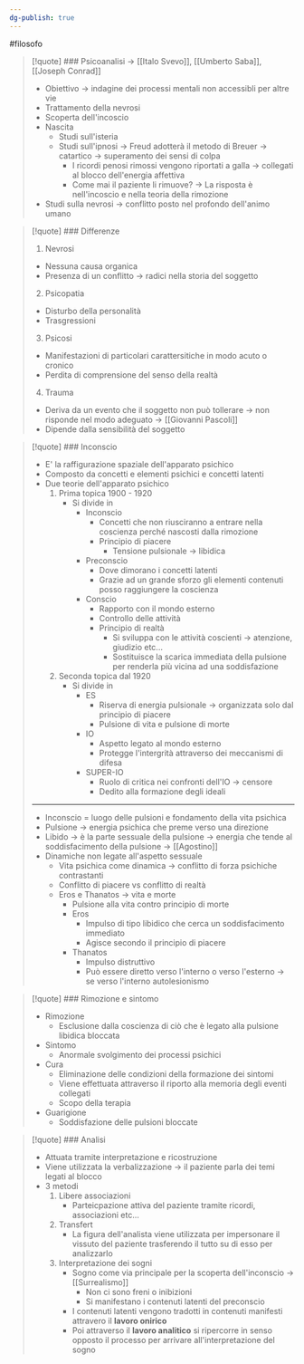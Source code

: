 ```yaml
---
dg-publish: true
---
```

#filosofo 

>[!quote] ### Psicoanalisi -> [[Italo Svevo]], [[Umberto Saba]], [[Joseph Conrad]]
>- Obiettivo -> indagine dei processi mentali non accessibli per altre vie
>- Trattamento della nevrosi
>- Scoperta dell'incoscio
>- Nascita
>	- Studi sull'isteria
>	- Studi sull'ipnosi -> Freud adotterà il metodo di Breuer -> catartico -> superamento dei sensi di colpa
>		- I ricordi penosi rimossi vengono riportati a galla -> collegati al blocco dell'energia affettiva
>		- Come mai il paziente li rimuove? -> La risposta è nell'incoscio e nella teoria della rimozione
>- Studi sulla nevrosi -> conflitto posto nel profondo dell'animo umano

>[!quote] ### Differenze
>1. Nevrosi
>	- Nessuna causa organica
>	- Presenza di un conflitto -> radici nella storia del soggetto
>2. Psicopatia
>	- Disturbo della personalità
>	- Trasgressioni
>3. Psicosi
>	- Manifestazioni di particolari carattersitiche in modo acuto o cronico
>	- Perdita di comprensione del senso della realtà
>4. Trauma
>	- Deriva da un evento che il soggetto non può tollerare -> non risponde nel modo adeguato -> [[Giovanni Pascoli]]
>	- Dipende dalla sensibilità del soggetto

>[!quote] ### Inconscio
>- E' la raffigurazione spaziale dell'apparato psichico
>- Composto da concetti e elementi psichici e concetti latenti
>- Due teorie dell'apparato psichico
>	1. Prima topica  1900 - 1920
>		- Si divide in
>			- Inconscio
>				- Concetti che non riusciranno a entrare nella coscienza perché nascosti dalla rimozione
>				- Principio di piacere
>					- Tensione pulsionale -> libidica
>			- Preconscio
>				- Dove dimorano i concetti latenti
>				- Grazie ad un grande sforzo gli elementi contenuti posso raggiungere la coscienza
>			- Conscio
>				- Rapporto con il mondo esterno
>				- Controllo delle attività
>				- Principio di realtà
>					- Si sviluppa con le attività coscienti -> atenzione, giudizio etc...
>					- Sostituisce la scarica immediata della pulsione per renderla più vicina ad una soddisfazione
>	2. Seconda topica  dal 1920
>		- Si divide in
>			- ES
>				- Riserva di energia pulsionale -> organizzata solo dal principio di piacere
>				- Pulsione di vita e pulsione di morte
>			- IO
>				- Aspetto legato al mondo esterno
>				- Protegge l'intergrità attraverso dei meccanismi di difesa
>			- SUPER-IO
>				- Ruolo di critica nei confronti dell'IO -> censore
>				- Dedito alla formazione degli ideali 
>---
>- Inconscio = luogo delle pulsioni e fondamento della vita psichica
>- Pulsione -> energia psichica che preme verso una direzione
>- Libido -> è la parte sessuale della pulsione -> energia che tende al soddisfacimento della pulsione -> [[Agostino]]
>- Dinamiche non legate all'aspetto sessuale
>	- Vita psichica come dinamica -> conflitto di forza psichiche contrastanti
>	- Conflitto di piacere vs conflitto di realtà
>	- Eros e Thanatos -> vita e morte
>		- Pulsione alla vita contro principio di morte
>		- Eros
>			- Impulso di tipo libidico che cerca un soddisfacimento immediato
>			- Agisce secondo il principio di piacere
>		- Thanatos
>			- Impulso distruttivo
>			- Può essere diretto verso l'interno o verso l'esterno -> se verso l'interno autolesionismo

>[!quote] ### Rimozione e sintomo
>- Rimozione
>	- Esclusione dalla coscienza di ciò che è legato alla pulsione libidica bloccata 
>- Sintomo
>	- Anormale svolgimento dei processi psichici
>- Cura
>	- Eliminazione delle condizioni della formazione dei sintomi
>	- Viene effettuata attraverso il riporto alla memoria degli eventi collegati
>	- Scopo della terapia
>- Guarigione
>	- Soddisfazione delle pulsioni bloccate

>[!quote] ### Analisi
>- Attuata tramite interpretazione e ricostruzione
>- Viene utilizzata la verbalizzazione -> il paziente parla dei temi legati al blocco
>- 3 metodi 
>	1. Libere associazioni
>		- Parteicpazione attiva del paziente tramite ricordi, associazioni etc...
>	2. Transfert
>		- La figura dell'analista viene utilizzata per impersonare il vissuto del paziente trasferendo il tutto su di esso per analizzarlo
>	3. Interpretazione dei sogni
>		- Sogno come via principale per la scoperta dell'inconscio -> [[Surrealismo]]
>			- Non ci sono freni o inibizioni
>			- Si manifestano i contenuti latenti del preconscio
>		- I contenuti latenti vengono tradotti in contenuti manifesti attravero il **lavoro onirico**
>		- Poi attraverso il **lavoro analitico** si ripercorre in senso opposto il processo per arrivare all'interpretazione del sogno

